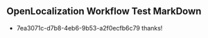 ## OpenLocalization Workflow Test MarkDown
* 7ea3071c-d7b8-4eb6-9b53-a2f0ecfb6c79 thanks!

<!--HONumber=Aug16_HO4-->


